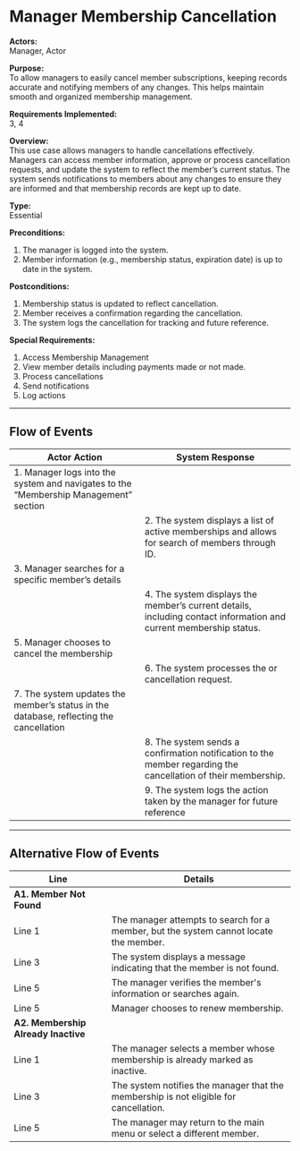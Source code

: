 # Manager Membership Cancellation

**Actors:**  
Manager, Actor  

**Purpose:**  
To allow managers to easily cancel member subscriptions, keeping records accurate and notifying members of any changes. This helps maintain smooth and organized membership management.  

**Requirements Implemented:**  
3, 4  

**Overview:**  
This use case allows managers to handle cancellations effectively. Managers can access member information, approve or process cancellation requests, and update the system to reflect the member’s current status. The system sends notifications to members about any changes to ensure they are informed and that membership records are kept up to date.  

**Type:**  
Essential  

**Preconditions:**  
1. The manager is logged into the system.  
2. Member information (e.g., membership status, expiration date) is up to date in the system.  

**Postconditions:**  
1. Membership status is updated to reflect cancellation.  
2. Member receives a confirmation regarding the cancellation.  
3. The system logs the cancellation for tracking and future reference.  

**Special Requirements:**  
1. Access Membership Management  
2. View member details including payments made or not made.   
3. Process cancellations  
4. Send notifications  
5. Log actions  

---

## Flow of Events

| **Actor Action** | **System Response** |
|------------------|---------------------|
| 1. Manager logs into the system and navigates to the “Membership Management” section ||
|| 2. The system displays a list of active memberships and allows for search of members through ID. |
| 3. Manager searches for a specific member’s details ||
|| 4. The system displays the member’s current details, including contact information and current membership status. |
| 5. Manager chooses to cancel the membership ||
|| 6.  The system processes the or cancellation request. ||
| 7. The system updates the member’s status in the database, reflecting the cancellation ||
|| 8. The system sends a confirmation notification to the member regarding the cancellation of their membership. |
|| 9. The system logs the action taken by the manager for future reference | |

---

## Alternative Flow of Events

| **Line** | **Details** |
|----------|-------------|
| **A1. Member Not Found** |  |
| Line 1 | The manager attempts to search for a member, but the system cannot locate the member. |
| Line 3 | The system displays a message indicating that the member is not found. |
| Line 5 | The manager verifies the member's information or searches again. |
| Line 5 | Manager chooses to renew membership. | 
| **A2. Membership Already Inactive** |  |
| Line 1 | The manager selects a member whose membership is already marked as inactive. |
| Line 3 | The system notifies the manager that the membership is not eligible for cancellation. |
| Line 5 | The manager may return to the main menu or select a different member. |
